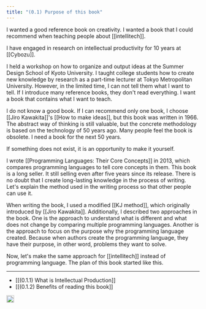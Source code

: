 ```yaml
---
title: "(0.1) Purpose of this book"
---
```


I wanted a good reference book on creativity. I wanted a book that I could recommend when teaching people about [[intellitech]].

I have engaged in research on intellectual productivity for 10 years at [[Cybozu]].

I held a workshop on how to organize and output ideas at the Summer Design School of Kyoto University. I taught college students how to create new knowledge by research as a part-time lecturer at Tokyo Metropolitan University. However, in the limited time, I can not tell them what I want to tell. If I introduce many reference books, they don't read everything. I want a book that contains what I want to teach.

I do not know a good book. If I can recommend only one book, I choose [[Jiro Kawakita]]'s [[How to make ideas]], but this book was written in 1966. The abstract way of thinking is still valuable, but the concrete methodology is based on the technology of 50 years ago. Many people feel the book is obsolete. I need a book for the next 50 years.

If something does not exist, it is an opportunity to make it yourself.

I wrote [[Programming Languages: Their Core Concepts]] in 2013, which compares programming languages to tell core concepts in them. This book is a long seller. It still selling even after five years since its release. There is no doubt that I create long-lasting knowledge in the process of writing. Let's explain the method used in the writing process so that other people can use it.

When writing the book, I used a modified [[KJ method]], which originally introduced by [[Jiro Kawakita]]. Additionally, I described two approaches in the book. One is the approach to understand what is different and what does not change by comparing multiple programming languages. Another is the approach to focus on the purpose why the programming language created. Because when authors create the programming language,  they have their purpose, in other word, problems they want to solve.

Now, let's make the same approach for [[intellitech]] instead of programming language. The plan of this book started like this.

---

- [[(0.1.1) What is Intellectual Production]]
- [[(0.1.2) Benefits of reading this book]]

<img src='https://scrapbox.io/api/pages/nishio-en/en/icon' alt='en.icon' height="19.5"/>
